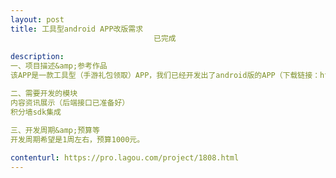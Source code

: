 ```yaml
---                
layout: post       
title: 工具型android APP改版需求
                                已完成
           
description: 
一、项目描述&amp;参考作品
该APP是一款工具型（手游礼包领取）APP，我们已经开发出了android版的APP（下载链接：http://shouji.baidu.com/software/10798609.html），由于负责android开发的同学没有时间继续开发，所以过来请大神帮忙上线新功能

二、需要开发的模块
内容资讯展示（后端接口已准备好）
积分墙sdk集成

三、开发周期&amp;预算等
开发周期希望是1周左右，预算1000元。
     
contenturl: https://pro.lagou.com/project/1808.html      
---                 
```

